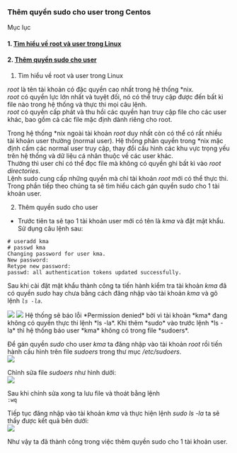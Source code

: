 ### Thêm quyền sudo cho user trong Centos  
Mục lục
 #### 1. [Tìm hiểu về root và user trong Linux](#1)  
 #### 2. [Thêm quyền sudo cho user](#2) 

<a name ="1"></a>  
1. Tìm hiểu về root và user trong Linux

*root* là tên tài khoản có đặc quyền cao nhất trong hệ thống *nix.  
*root* có quyền lực lớn nhất và tuyệt đối, nó có thể truy cập được đến bất kì file nào trong hệ thống và thực thi mọi câu lệnh.  
*root* có quyền cấp phát và thu hồi các quyền hạn truy cập file cho các user khác, bao gồm cả các file mặc định dành riêng cho root.    

Trong hệ thống *nix ngoài tài khoản *root* duy nhất còn có thể có rất nhiều tài khoản user thường (normal user). Hệ thống phân quyền trong *nix mặc định cấm các normal user truy cập, thay đổi cấu hình các khu vực trọng yếu trên hệ thống và dữ liệu cá nhân thuộc về các user khác.  
Thường thì user chỉ có thể đọc file mà không có quyền ghi bất kì vào *root directories*.  
Lệnh sudo cung cấp những quyền mà chỉ tài khoản *root* mới có thể thực thi. Trong phần tiếp theo chúng ta sẽ tìm hiểu cách gán quyền sudo cho 1 tài khoản user.  
<a name="2"></a>

2. Thêm quyền sudo cho user  
- Trước tiên ta sẽ tạo 1 tài khoản user mới có tên là *kma* và đặt mật khẩu. Sử dụng câu lệnh sau:  
```
# useradd kma  
# passwd kma
Changing password for user kma.
New password:
Retype new password:
passwd: all authentication tokens updated successfully.
```
Sau khi cài đặt mật khẩu thành công ta tiến hành kiểm tra tài khoản *kma* đã có quyền *sudo* hay chưa bằng cách đăng nhập vào tài khoản *kma* và gõ lệnh *`ls -la`*.   

<img src="https://i.imgur.com/uiWJqX7.png">  

<img src="https://i.imgur.com/CcIxEsw.png">
Hệ thống sẽ báo lỗi *Permission denied* bởi vì tài khoản *kma* đang không có quyền thực thi lệnh *ls -la*. 
Khi thêm *sudo* vào trước lệnh *ls -la* thì hệ thống báo user *kma* không có trong file *sudoers*.

Để gán quyền *sudo* cho user *kma* ta đăng nhập vào tài khoản *root* rồi tiến hành cấu hình trên file *sudoers* trong thư mục */etc/sudoers*.  
<img src="https://i.imgur.com/X3VOOe9.png">  

Chỉnh sửa file *sudoers* như hình dưới:  
<img src="https://i.imgur.com/YIiuwme.png">  

Sau khi chỉnh sửa xong ta lưu file và thoát bằng lệnh  
 `:wq`  

Tiếp tục đăng nhập vào tài khoản *kma* và thực hiện lệnh *sudo ls -la* ta sẽ thấy được kết quả bên dưới:   
<img src="https://i.imgur.com/Ldd29Vw.png">

Như vậy ta đã thành công trong việc thêm quyền sudo cho 1 tài khoản user.





